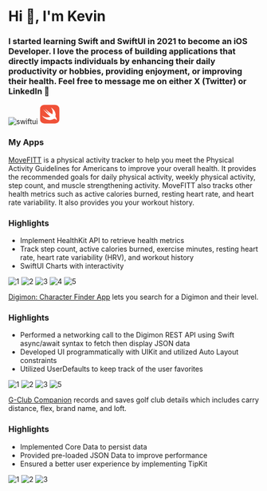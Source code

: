 <h1 align="left">Hi 👋, I'm Kevin</h1>
<h3 align="left"> I started learning Swift and SwiftUI in 2021 to become an iOS Developer.  I love the process of building applications that directly impacts individuals by enhancing their daily productivity or hobbies, providing enjoyment, or improving their health. Feel free to message me on either X (Twitter) or LinkedIn 😬</h3>
<p><img src="https://developer.apple.com/assets/elements/icons/swiftui/swiftui-96x96_2x.png" alt="swiftui" width="40" height="40"/> <img src="https://raw.githubusercontent.com/devicons/devicon/master/icons/swift/swift-original.svg" alt="swift" width="40" height="40"/></p>

<h3 align="left">My Apps</h3>

[MoveFITT](https://apps.apple.com/us/app/movefitt/id6447447533) 
is a physical activity tracker to help you meet the Physical Activity Guidelines for Americans to improve your overall health. It provides the recommended goals for daily physical activity, weekly physical activity, step count, and muscle strengthening activity. MoveFITT also tracks other health metrics such as active calories burned, resting heart rate, and heart rate variability. It also provides you your workout history.

 
### Highlights
- Implement HealthKit API to retrieve health metrics
- Track step count, active calories burned, exercise minutes, resting heart rate, heart rate variability (HRV), and workout history
- SwiftUI Charts with interactivity

![1](https://github.com/kevinjeon6/kevinjeon6/assets/80538229/ef156993-742c-4400-b3f6-865eed128c77)
![2](https://github.com/kevinjeon6/kevinjeon6/assets/80538229/e3ce1886-4e2f-417f-b5a2-e973f145aea0)
![3](https://github.com/kevinjeon6/kevinjeon6/assets/80538229/6e3f9213-6004-4061-ac4c-fff9cd8f59c2)
![4](https://github.com/kevinjeon6/kevinjeon6/assets/80538229/2167eb0a-2458-4045-82b2-f2d4c3103a05)
![5](https://github.com/kevinjeon6/kevinjeon6/assets/80538229/42839a9a-a60a-4ed3-8056-c85664f1deec)









[Digimon: Character Finder App](https://apps.apple.com/us/app/digimon-character-finder/id6449167225) 
lets you search for a Digimon and their level.

### Highlights
- Performed a networking call to the Digimon REST API using Swift async/await syntax to fetch then display JSON data
- Developed UI programmatically with UIKit and utilized Auto Layout constraints
- Utilized UserDefaults to keep track of the user favorites

![1](https://github.com/kevinjeon6/kevinjeon6/assets/80538229/7dc520db-e82f-448d-b80b-b41ea5aeb939)
![2](https://github.com/kevinjeon6/kevinjeon6/assets/80538229/7a4b8f55-4f66-403a-ac15-5d4f93d7c0e0)
![3](https://github.com/kevinjeon6/kevinjeon6/assets/80538229/1947cd87-37a1-4034-b81c-279c9afadc93)
![5](https://github.com/kevinjeon6/kevinjeon6/assets/80538229/7197c88f-f4f6-45d5-9950-e5d27ade5712)





[G-Club Companion](https://apps.apple.com/us/app/g-club-companion/id6478062970) records and saves golf club details which includes carry distance, flex, brand name, and loft.

### Highlights
- Implemented Core Data to persist data
- Provided pre-loaded JSON Data to improve performance 
- Ensured a better user experience by implementing TipKit

![1](https://github.com/kevinjeon6/kevinjeon6/assets/80538229/e5625460-42d1-42f6-9ae0-b43332eb1c60)
![2](https://github.com/kevinjeon6/kevinjeon6/assets/80538229/e0080b19-7c7b-45d0-99db-63e723a12e08)
![3](https://github.com/kevinjeon6/kevinjeon6/assets/80538229/c068f40a-1bec-4588-a6c7-2d726b93d2f5)


